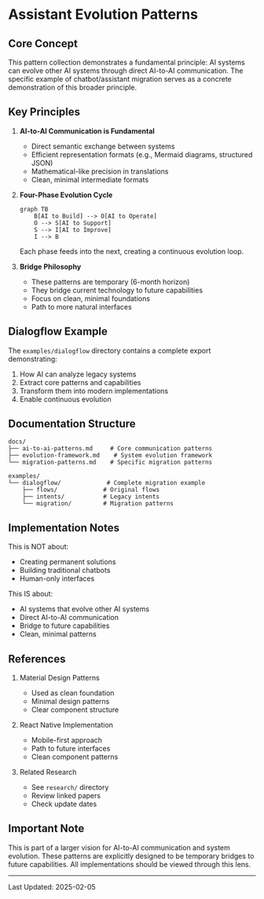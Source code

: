 # Assistant Evolution Patterns

## Core Concept

This pattern collection demonstrates a fundamental principle: AI systems can evolve other AI systems through direct AI-to-AI communication. The specific example of chatbot/assistant migration serves as a concrete demonstration of this broader principle.

## Key Principles

1. **AI-to-AI Communication is Fundamental**
   - Direct semantic exchange between systems
   - Efficient representation formats (e.g., Mermaid diagrams, structured JSON)
   - Mathematical-like precision in translations
   - Clean, minimal intermediate formats

2. **Four-Phase Evolution Cycle**
   ```mermaid
   graph TB
       B[AI to Build] --> O[AI to Operate]
       O --> S[AI to Support]
       S --> I[AI to Improve]
       I --> B
   ```
   Each phase feeds into the next, creating a continuous evolution loop.

3. **Bridge Philosophy**
   - These patterns are temporary (6-month horizon)
   - They bridge current technology to future capabilities
   - Focus on clean, minimal foundations
   - Path to more natural interfaces

## Dialogflow Example

The `examples/dialogflow` directory contains a complete export demonstrating:
1. How AI can analyze legacy systems
2. Extract core patterns and capabilities
3. Transform them into modern implementations
4. Enable continuous evolution

## Documentation Structure

```
docs/
├── ai-to-ai-patterns.md     # Core communication patterns
├── evolution-framework.md    # System evolution framework
└── migration-patterns.md    # Specific migration patterns

examples/
└── dialogflow/             # Complete migration example
    ├── flows/             # Original flows
    ├── intents/           # Legacy intents
    └── migration/         # Migration patterns
```

## Implementation Notes

This is NOT about:
- Creating permanent solutions
- Building traditional chatbots
- Human-only interfaces

This IS about:
- AI systems that evolve other AI systems
- Direct AI-to-AI communication
- Bridge to future capabilities
- Clean, minimal patterns

## References

1. Material Design Patterns
   - Used as clean foundation
   - Minimal design patterns
   - Clear component structure

2. React Native Implementation
   - Mobile-first approach
   - Path to future interfaces
   - Clean component patterns

3. Related Research
   - See `research/` directory
   - Review linked papers
   - Check update dates

## Important Note

This is part of a larger vision for AI-to-AI communication and system evolution. These patterns are explicitly designed to be temporary bridges to future capabilities. All implementations should be viewed through this lens.

---
Last Updated: 2025-02-05
